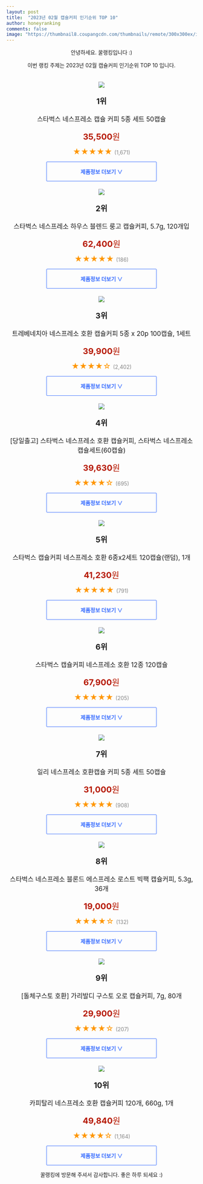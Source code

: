 ```yaml
---
layout: post
title:  "2023년 02월 캡슐커피 인기순위 TOP 10"
author: honeyranking
comments: false
image: "https://thumbnail8.coupangcdn.com/thumbnails/remote/300x300ex/image/vendor_inventory/860f/c0912de12bd9e678096ccf869f8eabb1c12e404610a5d1f6ea9b35f8c894.png"
---
```

<p style="text-align: center;">안녕하세요. 꿀랭킹입니다 :)</p>
<p style="text-align: center;">이번 랭킹 주제는 2023년 02월 캡슐커피 인기순위 TOP 10 입니다.</p><center><img src="https://thumbnail8.coupangcdn.com/thumbnails/remote/300x300ex/image/vendor_inventory/860f/c0912de12bd9e678096ccf869f8eabb1c12e404610a5d1f6ea9b35f8c894.png" style="margin-top:20px" /></center><p style="text-align: center; font-size: 20px"><b>1위</b></p><p style="text-align: center; font-size: 17px">스타벅스 네스프레소 캡슐 커피 5종 세트 50캡슐</p><p style="text-align: center;"><span style="color: #b61800; font-size: 22px;"><b>35,500</b>원</span></p><p style="text-align: center;"><span style="color: #ff9600; font-size: 20px;">★★★★★ </span><span style="color: #878787;">(1,671)</span></p><center><a href="https://link.coupang.com/a/Qd70Y"><div style="font-size: 14px; display: inline-block; padding: 15px 90px; color: #346aff; border-radius: 2px; border: 1px solid #346aff; cursor: pointer;"><b>제품정보 더보기 &or;</b></div></a></center><center><img src="https://thumbnail9.coupangcdn.com/thumbnails/remote/300x300ex/image/vendor_inventory/9a77/36143af8799ffb7f42242b3018f7bd36d4528edc72d670a39c295472d1aa.JPG" style="margin-top:20px" /></center><p style="text-align: center; font-size: 20px"><b>2위</b></p><p style="text-align: center; font-size: 17px">스타벅스 네스프레소 하우스 블렌드 룽고 캡슐커피, 5.7g, 120개입</p><p style="text-align: center;"><span style="color: #b61800; font-size: 22px;"><b>62,400</b>원</span></p><p style="text-align: center;"><span style="color: #ff9600; font-size: 20px;">★★★★★ </span><span style="color: #878787;">(186)</span></p><center><a href="https://link.coupang.com/a/Qd70Z"><div style="font-size: 14px; display: inline-block; padding: 15px 90px; color: #346aff; border-radius: 2px; border: 1px solid #346aff; cursor: pointer;"><b>제품정보 더보기 &or;</b></div></a></center><center><img src="https://thumbnail7.coupangcdn.com/thumbnails/remote/300x300ex/image/retail/images/9009198747205402-35229e83-8d08-4176-8fe4-451e12f9c2b9.jpg" style="margin-top:20px" /></center><p style="text-align: center; font-size: 20px"><b>3위</b></p><p style="text-align: center; font-size: 17px">트레베네치아 네스프레소 호환 캡슐커피 5종 x 20p 100캡슐, 1세트</p><p style="text-align: center;"><span style="color: #b61800; font-size: 22px;"><b>39,900</b>원</span></p><p style="text-align: center;"><span style="color: #ff9600; font-size: 20px;">★★★★☆ </span><span style="color: #878787;">(2,402)</span></p><center><a href="https://link.coupang.com/a/Qd700"><div style="font-size: 14px; display: inline-block; padding: 15px 90px; color: #346aff; border-radius: 2px; border: 1px solid #346aff; cursor: pointer;"><b>제품정보 더보기 &or;</b></div></a></center><center><img src="https://thumbnail10.coupangcdn.com/thumbnails/remote/300x300ex/image/vendor_inventory/56e4/32d943d20fa24ecd2578b7ad419f19d7b17c896d776894975b0cd5ae4003.png" style="margin-top:20px" /></center><p style="text-align: center; font-size: 20px"><b>4위</b></p><p style="text-align: center; font-size: 17px">[당일출고] 스타벅스 네스프레소 호환 캡슐커피, 스타벅스 네스프레소 캡슐세트(60캡슐)</p><p style="text-align: center;"><span style="color: #b61800; font-size: 22px;"><b>39,630</b>원</span></p><p style="text-align: center;"><span style="color: #ff9600; font-size: 20px;">★★★★☆ </span><span style="color: #878787;">(695)</span></p><center><a href="https://link.coupang.com/a/Qd701"><div style="font-size: 14px; display: inline-block; padding: 15px 90px; color: #346aff; border-radius: 2px; border: 1px solid #346aff; cursor: pointer;"><b>제품정보 더보기 &or;</b></div></a></center><center><img src="https://thumbnail6.coupangcdn.com/thumbnails/remote/300x300ex/image/vendor_inventory/67f7/bcbfcf0c4edded7ec01082d875326e8e9867e777f26d5f6feaa8e4de1488.jpg" style="margin-top:20px" /></center><p style="text-align: center; font-size: 20px"><b>5위</b></p><p style="text-align: center; font-size: 17px">스타벅스 캡슐커피 네스프레소 호환 6종x2세트 120캡슐(랜덤), 1개</p><p style="text-align: center;"><span style="color: #b61800; font-size: 22px;"><b>41,230</b>원</span></p><p style="text-align: center;"><span style="color: #ff9600; font-size: 20px;">★★★★★ </span><span style="color: #878787;">(791)</span></p><center><a href="https://link.coupang.com/a/Qd703"><div style="font-size: 14px; display: inline-block; padding: 15px 90px; color: #346aff; border-radius: 2px; border: 1px solid #346aff; cursor: pointer;"><b>제품정보 더보기 &or;</b></div></a></center><center><img src="https://thumbnail10.coupangcdn.com/thumbnails/remote/300x300ex/image/vendor_inventory/2b3d/25f7545a3063d9c083c7d515cb0589aa864ec7e82aa4d60e5148fb1db0e0.png" style="margin-top:20px" /></center><p style="text-align: center; font-size: 20px"><b>6위</b></p><p style="text-align: center; font-size: 17px">스타벅스 캡슐커피 네스프레소 호환 12종 120캡슐</p><p style="text-align: center;"><span style="color: #b61800; font-size: 22px;"><b>67,900</b>원</span></p><p style="text-align: center;"><span style="color: #ff9600; font-size: 20px;">★★★★★ </span><span style="color: #878787;">(205)</span></p><center><a href="https://link.coupang.com/a/Qd705"><div style="font-size: 14px; display: inline-block; padding: 15px 90px; color: #346aff; border-radius: 2px; border: 1px solid #346aff; cursor: pointer;"><b>제품정보 더보기 &or;</b></div></a></center><center><img src="https://thumbnail8.coupangcdn.com/thumbnails/remote/300x300ex/image/vendor_inventory/b99e/7a7ea2cf409b4376a7893e51569c8821d6914e2482924d43f52f55a86665.png" style="margin-top:20px" /></center><p style="text-align: center; font-size: 20px"><b>7위</b></p><p style="text-align: center; font-size: 17px">일리 네스프레소 호환캡슐 커피 5종 세트 50캡슐</p><p style="text-align: center;"><span style="color: #b61800; font-size: 22px;"><b>31,000</b>원</span></p><p style="text-align: center;"><span style="color: #ff9600; font-size: 20px;">★★★★★ </span><span style="color: #878787;">(908)</span></p><center><a href="https://link.coupang.com/a/Qd707"><div style="font-size: 14px; display: inline-block; padding: 15px 90px; color: #346aff; border-radius: 2px; border: 1px solid #346aff; cursor: pointer;"><b>제품정보 더보기 &or;</b></div></a></center><center><img src="https://thumbnail8.coupangcdn.com/thumbnails/remote/300x300ex/image/retail/images/2022/10/31/12/8/aeb8718e-e354-45dc-b2f0-43e82f08c33e.jpg" style="margin-top:20px" /></center><p style="text-align: center; font-size: 20px"><b>8위</b></p><p style="text-align: center; font-size: 17px">스타벅스 네스프레소 블론드 에스프레소 로스트 빅팩 캡슐커피, 5.3g, 36개</p><p style="text-align: center;"><span style="color: #b61800; font-size: 22px;"><b>19,000</b>원</span></p><p style="text-align: center;"><span style="color: #ff9600; font-size: 20px;">★★★★☆ </span><span style="color: #878787;">(132)</span></p><center><a href="https://link.coupang.com/a/Qd708"><div style="font-size: 14px; display: inline-block; padding: 15px 90px; color: #346aff; border-radius: 2px; border: 1px solid #346aff; cursor: pointer;"><b>제품정보 더보기 &or;</b></div></a></center><center><img src="https://thumbnail8.coupangcdn.com/thumbnails/remote/300x300ex/image/retail/images/1066258533465712-1f408caf-6616-4455-a553-dfd5fa1605f2.jpg" style="margin-top:20px" /></center><p style="text-align: center; font-size: 20px"><b>9위</b></p><p style="text-align: center; font-size: 17px">[돌체구스토 호환] 가리발디 구스토 오로 캡슐커피, 7g, 80개</p><p style="text-align: center;"><span style="color: #b61800; font-size: 22px;"><b>29,900</b>원</span></p><p style="text-align: center;"><span style="color: #ff9600; font-size: 20px;">★★★★☆ </span><span style="color: #878787;">(207)</span></p><center><a href="https://link.coupang.com/a/Qd709"><div style="font-size: 14px; display: inline-block; padding: 15px 90px; color: #346aff; border-radius: 2px; border: 1px solid #346aff; cursor: pointer;"><b>제품정보 더보기 &or;</b></div></a></center><center><img src="https://thumbnail9.coupangcdn.com/thumbnails/remote/300x300ex/image/vendor_inventory/images/2018/09/10/16/7/9bc5d1a7-70b4-424f-9837-1e25b135c1c6.jpg" style="margin-top:20px" /></center><p style="text-align: center; font-size: 20px"><b>10위</b></p><p style="text-align: center; font-size: 17px">카피탈리 네스프레소 호환 캡슐커피 120개, 660g, 1개</p><p style="text-align: center;"><span style="color: #b61800; font-size: 22px;"><b>49,840</b>원</span></p><p style="text-align: center;"><span style="color: #ff9600; font-size: 20px;">★★★★☆ </span><span style="color: #878787;">(1,164)</span></p><center><a href="https://link.coupang.com/a/Qd71a"><div style="font-size: 14px; display: inline-block; padding: 15px 90px; color: #346aff; border-radius: 2px; border: 1px solid #346aff; cursor: pointer;"><b>제품정보 더보기 &or;</b></div></a></center><p style="text-align: center;">꿀랭킹에 방문해 주셔서 감사합니다. 좋은 하루 되세요 :)</p>